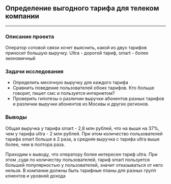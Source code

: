 ## Определение выгодного тарифа для телеком компании
___

### Описание проекта
Оператор сотовой связи хочет выяснить, какой из двух тарифов приносит большую выручку. Ultra - дорогой тариф, smart - более экономичный 
### Задачи исследования
* Определить месячную выручку для каждого тарифа 
* Сравнить поведение пользователей обоих тарифов. Кто больше говорит, пишет смс и пользуется интернетом?
* Проверить гипотезы о различии выручки абонентов разных тарифов и различии выручки абонентов из Москвы и других регионов.
### Выводы
Общая выручка у тарифа smart - 2,8 млн рублей, что на выше на 37%, чем у тарифа ultra - 2 млн рублей. При этом количество пользователей тарифа smart больше в 2 раза, а средняя выручка с тарифа ultra выше более, чем в полтора раза.

Приходим к выводу, что оператору более интересен тариф ultra. При этом ,судя по количеству пользователей, тариф smart пользуется большей популярностью у пользователей, значит отказываться от него нельзя. В компании должны быть тарифные планы для разных групп клиентов и уровней дохода
